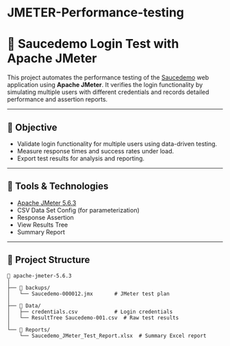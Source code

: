 # JMETER-Performance-testing
# 🧪 Saucedemo Login Test with Apache JMeter

This project automates the performance testing of the [Saucedemo](https://www.saucedemo.com/) web application using **Apache JMeter**. It verifies the login functionality by simulating multiple users with different credentials and records detailed performance and assertion reports.

---

## 🚀 Objective

- Validate login functionality for multiple users using data-driven testing.
- Measure response times and success rates under load.
- Export test results for analysis and reporting.

---

## 🧰 Tools & Technologies

- [Apache JMeter 5.6.3](https://jmeter.apache.org/)
- CSV Data Set Config (for parameterization)
- Response Assertion
- View Results Tree
- Summary Report

---

## 📂 Project Structure

```plaintext
📁 apache-jmeter-5.6.3
│
├── 📁 backups/
│   └── Saucedemo-000012.jmx       # JMeter test plan
│
├── 📁 Data/
│   ├── credentials.csv            # Login credentials
│   └── ResultTree Saucedemo-001.csv  # Raw test results
│
└── 📁 Reports/
    └── Saucedemo_JMeter_Test_Report.xlsx  # Summary Excel report
